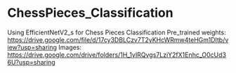 # ChessPieces_Classification
Using EfficientNetV2_s for Chess Pieces Classification
Pre_trained weights: https://drive.google.com/file/d/17cy3DBLCzv7T2yKHcWRmw4teHGm1DItb/view?usp=sharing
Images: https://drive.google.com/drive/folders/1H_1yIRQvgs7LziY2fX1Enhc_O0cUd36U?usp=sharing

